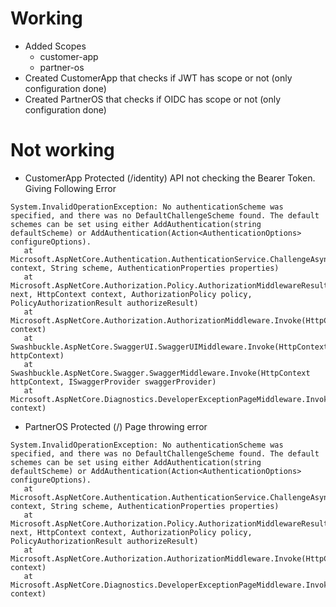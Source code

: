 # Working
- Added Scopes
	- customer-app
	- partner-os
- Created CustomerApp that checks if JWT has scope or not (only configuration done)
- Created PartnerOS that checks if OIDC has scope or not (only configuration done)

# Not working
- CustomerApp Protected (/identity) API not checking the Bearer Token. Giving Following Error
```
System.InvalidOperationException: No authenticationScheme was specified, and there was no DefaultChallengeScheme found. The default schemes can be set using either AddAuthentication(string defaultScheme) or AddAuthentication(Action<AuthenticationOptions> configureOptions).
   at Microsoft.AspNetCore.Authentication.AuthenticationService.ChallengeAsync(HttpContext context, String scheme, AuthenticationProperties properties)
   at Microsoft.AspNetCore.Authorization.Policy.AuthorizationMiddlewareResultHandler.HandleAsync(RequestDelegate next, HttpContext context, AuthorizationPolicy policy, PolicyAuthorizationResult authorizeResult)
   at Microsoft.AspNetCore.Authorization.AuthorizationMiddleware.Invoke(HttpContext context)
   at Swashbuckle.AspNetCore.SwaggerUI.SwaggerUIMiddleware.Invoke(HttpContext httpContext)
   at Swashbuckle.AspNetCore.Swagger.SwaggerMiddleware.Invoke(HttpContext httpContext, ISwaggerProvider swaggerProvider)
   at Microsoft.AspNetCore.Diagnostics.DeveloperExceptionPageMiddleware.Invoke(HttpContext context)
```
- PartnerOS Protected (/) Page throwing error
```
System.InvalidOperationException: No authenticationScheme was specified, and there was no DefaultChallengeScheme found. The default schemes can be set using either AddAuthentication(string defaultScheme) or AddAuthentication(Action<AuthenticationOptions> configureOptions).
   at Microsoft.AspNetCore.Authentication.AuthenticationService.ChallengeAsync(HttpContext context, String scheme, AuthenticationProperties properties)
   at Microsoft.AspNetCore.Authorization.Policy.AuthorizationMiddlewareResultHandler.HandleAsync(RequestDelegate next, HttpContext context, AuthorizationPolicy policy, PolicyAuthorizationResult authorizeResult)
   at Microsoft.AspNetCore.Authorization.AuthorizationMiddleware.Invoke(HttpContext context)
   at Microsoft.AspNetCore.Diagnostics.DeveloperExceptionPageMiddleware.Invoke(HttpContext context)
```